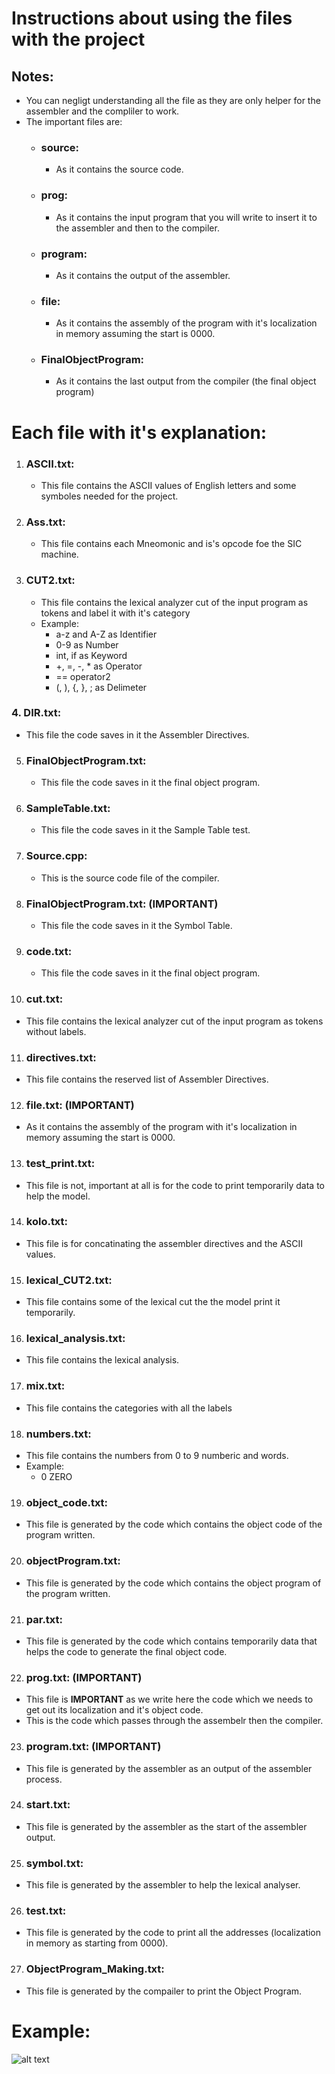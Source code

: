 # **Instructions about using the files with the project**

## **Notes:**
  - You can negligt understanding all the file as they are only helper for the assembler and the compliler to work.
  - The important files are:
    - ### **source:**
        - As it contains the source code.
   
    - ### **prog:**
        - As it contains the input program that you will write to insert it to the assembler and then to the compiler.
   
    - ### **program:**
        - As it contains the output of the assembler.
   
    - ### **file:**
       - As it contains the assembly of the program with it's localization in memory assuming the start is 0000.
       
    - ### **FinalObjectProgram:**
       - As it contains the last output from the compiler (the final object program)
   
# Each file with it's explanation:
   
1. ### **ASCII.txt:**
   - This file contains the ASCII values of English letters and some symboles needed for the project.

2. ### **Ass.txt:**
   - This file contains each Mneomonic and is's opcode foe the SIC machine.
   
3. ### **CUT2.txt:**
   - This file contains the lexical analyzer cut of the input program as tokens and label it with it's category
   - Example: 
     - a-z and A-Z as Identifier
     - 0-9 as Number
     - int, if as Keyword
     - +, =, -, * as Operator
     - == operator2
     - (, ), {, }, ; as Delimeter

### 4. **DIR.txt:**
   - This file the code saves in it the Assembler Directives.
   
5. ### **FinalObjectProgram.txt:**
   - This file the code saves in it the final object program.
   
6. ### **SampleTable.txt:**
   - This file the code saves in it the Sample Table test.
   
7. ### **Source.cpp:**
   - This is the source code file of the compiler.
   
8. ### **FinalObjectProgram.txt: (IMPORTANT)**
   - This file the code saves in it the Symbol Table.
   
9. ### **code.txt:**
   - This file the code saves in it the final object program.
   
10. ### **cut.txt:**
   - This file contains the lexical analyzer cut of the input program as tokens without labels.
   
11. ### **directives.txt:**
   - This file contains the reserved list of Assembler Directives.

12. ### **file.txt: (IMPORTANT)**
   - As it contains the assembly of the program with it's localization in memory assuming the start is 0000.
   
13. ### **test_print.txt:**
   - This file is not, important at all is for the code to print temporarily data to help the model. 
   
14. ### **kolo.txt:**
   - This file is for concatinating the assembler directives and the ASCII values.
 
15. ### **lexical_CUT2.txt:**
   - This file contains some of the lexical cut the the model print it temporarily.

16. ### **lexical_analysis.txt:**
   - This file contains the lexical analysis.
   
17. ### **mix.txt:**
   - This file contains the categories with all the labels

18. ### **numbers.txt:**
   - This file contains the numbers from 0 to 9 numberic and words.
   - Example:
     - 0 ZERO
     
19. ### **object_code.txt:**
   - This file is generated by the code which contains the object code of the program written.
   
20. ### **objectProgram.txt:**
   - This file is generated by the code which contains the object program of the program written.

21. ### **par.txt:**
   - This file is generated by the code which contains temporarily data that helps the code to generate the final object code.

22. ### **prog.txt: (IMPORTANT)**
   - This file is **IMPORTANT** as we write here the code which we needs to get out its localization and it's object code.
   - This is the code which passes through the assembelr then the compiler.
   
23. ### **program.txt: (IMPORTANT)**
   - This file is generated by the assembler as an output of the assembler process.

24. ### **start.txt:**
   - This file is generated by the assembler as the start of the assembler output.
   
25. ### **symbol.txt:**
   - This file is generated by the assembler to help the lexical analyser.
   
26. ### **test.txt:**
   - This file is generated by the code to print all the addresses (localization in memory as starting from 0000).
   
27. ### **ObjectProgram_Making.txt:**
   - This file is generated by the compailer to print the Object Program.


# Example:
![alt text](https://github.com/VeroZaki/Velox_Compiler/blob/master/Source/Example.jpeg/image.jpg?raw=true)

